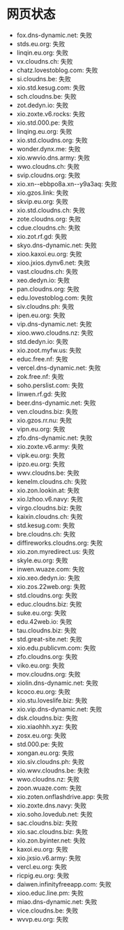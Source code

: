 # 网页状态
- fox.dns-dynamic.net: 失败
- stds.eu.org: 失败
- linqin.eu.org: 失败
- vx.cloudns.ch: 失败
- chatz.lovestoblog.com: 失败
- si.cloudns.be: 失败
- xio.std.kesug.com: 失败
- sch.cloudns.be: 失败
- zot.dedyn.io: 失败
- xio.zoxte.v6.rocks: 失败
- xio.std.000.pe: 失败
- linqing.eu.org: 失败
- xio.std.cloudns.org: 失败
- wonder.dynx.me: 失败
- xio.wwvio.dns.army: 失败
- wwo.cloudns.ch: 失败
- svip.cloudns.org: 失败
- xio.xn--ebbpo8a.xn--y9a3aq: 失败
- xio.gzos.link: 失败
- skvip.eu.org: 失败
- xio.std.cloudns.ch: 失败
- zote.cloudns.org: 失败
- cdue.cloudns.ch: 失败
- xio.zot.rf.gd: 失败
- skyo.dns-dynamic.net: 失败
- xioo.kaxoi.eu.org: 失败
- xioo.jxios.dynv6.net: 失败
- vast.cloudns.ch: 失败
- xeo.dedyn.io: 失败
- pan.cloudns.org: 失败
- edu.lovestoblog.com: 失败
- siv.cloudns.ph: 失败
- ipen.eu.org: 失败
- vip.dns-dynamic.net: 失败
- xioo.wwo.cloudns.nz: 失败
- std.dedyn.io: 失败
- xio.zoot.myfw.us: 失败
- educ.free.nf: 失败
- vercel.dns-dynamic.net: 失败
- zok.free.nf: 失败
- soho.perslist.com: 失败
- linwen.rf.gd: 失败
- beer.dns-dynamic.net: 失败
- ven.cloudns.biz: 失败
- xio.gzos.rr.nu: 失败
- vipn.eu.org: 失败
- zfo.dns-dynamic.net: 失败
- xio.zoxte.v6.army: 失败
- vipk.eu.org: 失败
- ipzo.eu.org: 失败
- wwv.cloudns.be: 失败
- kenelm.cloudns.ch: 失败
- xio.zon.lookin.at: 失败
- xio.lzhoo.v6.navy: 失败
- virgo.cloudns.biz: 失败
- kaixin.cloudns.ch: 失败
- std.kesug.com: 失败
- bre.cloudns.ch: 失败
- diffireworks.cloudns.org: 失败
- xio.zon.myredirect.us: 失败
- skyle.eu.org: 失败
- inwen.wuaze.com: 失败
- xio.xeo.dedyn.io: 失败
- xio.zos.22web.org: 失败
- std.cloudns.org: 失败
- educ.cloudns.biz: 失败
- suke.eu.org: 失败
- edu.42web.io: 失败
- tau.cloudns.biz: 失败
- std.great-site.net: 失败
- xio.edu.publicvm.com: 失败
- zfo.cloudns.org: 失败
- viko.eu.org: 失败
- mov.cloudns.org: 失败
- xiolin.dns-dynamic.net: 失败
- kcoco.eu.org: 失败
- xio.stu.loveslife.biz: 失败
- xio.vip.dns-dynamic.net: 失败
- dsk.cloudns.biz: 失败
- xio.xiaohhh.xyz: 失败
- zosx.eu.org: 失败
- std.000.pe: 失败
- xongan.eu.org: 失败
- xio.siv.cloudns.ph: 失败
- xio.wwv.cloudns.be: 失败
- wwo.cloudns.nz: 失败
- zoon.wuaze.com: 失败
- xio.zoten.onflashdrive.app: 失败
- xio.zoxte.dns.navy: 失败
- xio.soho.lovedub.net: 失败
- sac.cloudns.biz: 失败
- xio.sac.cloudns.biz: 失败
- xio.zon.byinter.net: 失败
- kaxoi.eu.org: 失败
- xio.jxsio.v6.army: 失败
- vercl.eu.org: 失败
- ricpig.eu.org: 失败
- daiwen.infinityfreeapp.com: 失败
- xioo.educ.line.pm: 失败
- miao.dns-dynamic.net: 失败
- vice.cloudns.be: 失败
- wvvp.eu.org: 失败
